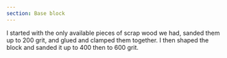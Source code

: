 ```yaml
---
section: Base block
---
```


I started with the only available pieces of scrap wood we had, sanded them up to 200 grit, and glued and clamped them together. I then shaped the block and sanded it up to 400 then to 600 grit.